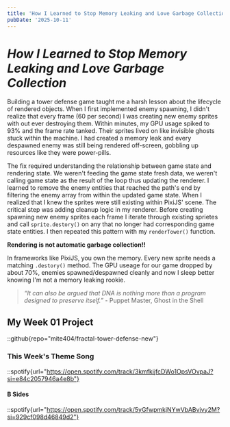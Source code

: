 ```yaml
---
title: 'How I Learned to Stop Memory Leaking and Love Garbage Collection: Week 03'
pubDate: '2025-10-11'
---
```


# _How I Learned to Stop Memory Leaking and Love Garbage Collection_

Building a tower defense game taught me a harsh lesson about the lifecycle of
rendered objects. When I first implemented enemy spawning, I didn't realize that
every frame (60 per second) I was creating new enemy sprites with out ever destroying
them. Within minutes, my GPU usage spiked to 93% and the frame rate tanked. Their
sprites lived on like invisible ghosts stuck within the machine. I had created a
memory leak and every despawned enemy was still being rendered off-screen, gobbling
up resources like they were power-pills.

The fix required understanding the relationship between game state and rendering state.
We weren't feeding the game state fresh data, we weren't calling game state as the
result of the loop thus updating the renderer. I learned to remove the enemy entities
that reached the path's end by filtering the enemy array from within the updated
game state. When I realized that I knew the sprites were still existing within
PixiJS' scene. The critical step was adding cleanup logic in my renderer. Before
creating spawning new enemy sprites each frame I iterate through existing sprietes
and call `sprite.destory()` on any that no longer had corresponding game state
entities. I then repeated this pattern with my `renderTower()` function.

**Rendering is not automatic garbage collection!!**

In frameworks like PixiJS, you own the memory. Every new sprite needs a matching
`.destory()` method. The GPU useage for our game dropped by about 70%, enemies
spawned/despawned cleanly and now I sleep better knowing I'm not a memory leaking
rookie.

> _“It can also be argued that DNA is nothing more than a program designed to
> preserve itself.”_ - Puppet Master, Ghost in the Shell

## My Week 01 Project

::github{repo="mite404/fractal-tower-defense-new"}

### This Week's Theme Song

::spotify{url="https://open.spotify.com/track/3kmfkijfcDWo1OpsVOvpaJ?si=e84c2057946a4e8b"}

#### B Sides

::spotify{url="https://open.spotify.com/track/5yGfwpmkjNYwVbABvjvy2M?si=929cf098d46849d2"}
